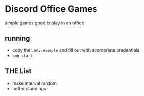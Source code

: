 # Discord Office Games

simple games good to play in an office

## running

- copy the `.env.example` and fill out with appropriate credentials
- `bun start`

## THE List

- make interval random
- better standings